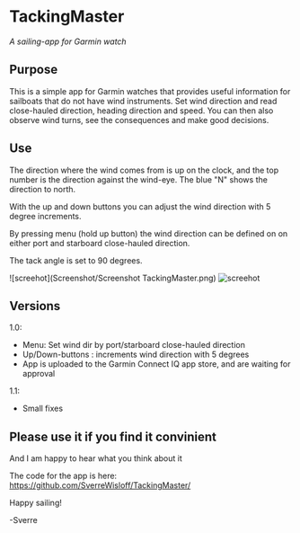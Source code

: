 # TackingMaster
_A sailing-app for Garmin watch_

## Purpose

This is a simple app for Garmin watches that provides useful information for sailboats that do not have wind instruments.
Set wind direction and read close-hauled direction, heading direction and speed.
You can then also observe wind turns, see the consequences and make good decisions.

## Use

The direction where the wind comes from is up on the clock, and the top number is the direction against the wind-eye. The blue "N" shows the direction to north.

With the up and down buttons you can adjust the wind direction with 5 degree increments.

By pressing menu (hold up button) the wind direction can be defined on on either port and starboard close-hauled direction.

The tack angle is set to 90 degrees.

![screehot](Screenshot/Screenshot TackingMaster.png)
![screehot](https://github.com/[username]/[reponame]/blob/[branch]/image.jpg?raw=true)


## Versions

1.0: 
 - Menu: Set wind dir by port/starboard close-hauled direction
 - Up/Down-buttons : increments wind direction with 5 degrees
 - App is uploaded to the Garmin Connect IQ app store, and are waiting for approval
 
1.1:
 - Small fixes

 
## Please use it if you find it convinient

And I am happy to hear what you think about it

The code for the app is here:
<a href="https://github.com/SverreWisloff/TackingMaster/">https://github.com/SverreWisloff/TackingMaster/</a>

Happy sailing!

-Sverre



